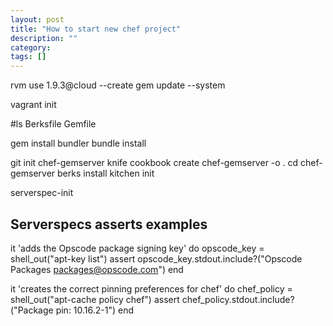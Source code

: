 ```yaml
---
layout: post
title: "How to start new chef project"
description: ""
category: 
tags: []
---
```




rvm use 1.9.3@cloud --create
gem update --system

vagrant init

#ls
Berksfile Gemfile

gem install bundler
bundle install

git init chef-gemserver
knife cookbook create chef-gemserver -o .
cd chef-gemserver
berks install
kitchen init

serverspec-init

## Serverspecs asserts examples

it 'adds the Opscode package signing key' do
    opscode_key = shell_out("apt-key list")
    assert opscode_key.stdout.include?("Opscode Packages
<packages@opscode.com>")
  end

it 'creates the correct pinning preferences for chef' do
    chef_policy = shell_out("apt-cache policy chef")
    assert chef_policy.stdout.include?("Package pin: 10.16.2-1")
  end
